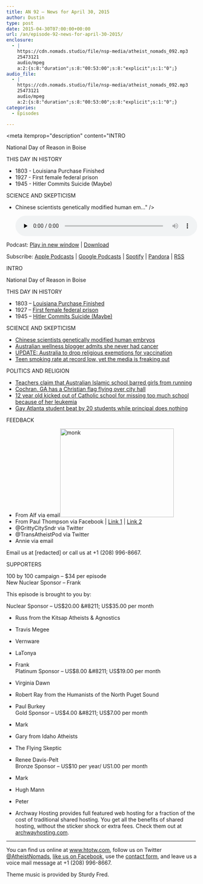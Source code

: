 ```yaml
---
title: AN 92 – News for April 30, 2015
author: Dustin
type: post
date: 2015-04-30T07:00:00+00:00
url: /an/episode-92-news-for-april-30-2015/
enclosure:
  - |
    https://cdn.nomads.studio/file/nsp-media/atheist_nomads_092.mp3
    25473121
    audio/mpeg
    a:2:{s:8:"duration";s:8:"00:53:00";s:8:"explicit";s:1:"0";}
audio_file:
  - |
    https://cdn.nomads.studio/file/nsp-media/atheist_nomads_092.mp3
    25473121
    audio/mpeg
    a:2:{s:8:"duration";s:8:"00:53:00";s:8:"explicit";s:1:"0";}
categories:
  - Episodes

---
```

<div itemscope itemtype="http://schema.org/AudioObject">
  <meta itemprop="name" content="Episode 92 &#8211; News for April 30, 2015" />
  
  <meta itemprop="uploadDate" content="2015-04-30T01:00:00-06:00" />
  
  <meta itemprop="encodingFormat" content="audio/mpeg" />
  
  <meta itemprop="duration" content="PT53M00S" />
  
  <meta itemprop="description" content="INTRO

National Day of Reason in Boise

THIS DAY IN HISTORY

* 1803 - Louisiana Purchase Finished
* 1927 - First female federal prison
* 1945 - Hitler Commits Suicide (Maybe)

SCIENCE AND SKEPTICISM

* Chinese scientists genetically modified human em..." />
  
  <meta itemprop="contentUrl" content="https://dts.podtrac.com/redirect.mp3/cdn.nomads.studio/file/nsp-media/atheist_nomads_092.mp3" />
  
  <meta itemprop="contentSize" content="24.3" />
  </p> 
  
  <div class="powerpress_player" id="powerpress_player_8347">
    <audio class="wp-audio-shortcode" id="audio-5146-91" preload="none" style="width: 100%;" controls="controls"><source type="audio/mpeg" src="https://dts.podtrac.com/redirect.mp3/cdn.nomads.studio/file/nsp-media/atheist_nomads_092.mp3?_=91" /><a href="https://dts.podtrac.com/redirect.mp3/cdn.nomads.studio/file/nsp-media/atheist_nomads_092.mp3">https://dts.podtrac.com/redirect.mp3/cdn.nomads.studio/file/nsp-media/atheist_nomads_092.mp3</a></audio>
  </div>
</div>

<p class="powerpress_links powerpress_links_mp3">
  Podcast: <a href="https://dts.podtrac.com/redirect.mp3/cdn.nomads.studio/file/nsp-media/atheist_nomads_092.mp3" class="powerpress_link_pinw" target="_blank" title="Play in new window" onclick="return powerpress_pinw('https://htotw.com/?powerpress_pinw=5146-podcast');" rel="nofollow">Play in new window</a> | <a href="https://dts.podtrac.com/redirect.mp3/cdn.nomads.studio/file/nsp-media/atheist_nomads_092.mp3" class="powerpress_link_d" title="Download" rel="nofollow" download="atheist_nomads_092.mp3">Download</a>
</p>

<p class="powerpress_links powerpress_subscribe_links">
  Subscribe: <a href="https://podcasts.apple.com/us/podcast/humanists-take-on-the-world/id530050098?mt=2&ls=1" class="powerpress_link_subscribe powerpress_link_subscribe_itunes" target="_blank" title="Subscribe on Apple Podcasts" rel="nofollow">Apple Podcasts</a> | <a href="https://www.google.com/podcasts?feed=aHR0cDovL2F0aGVpc3Rub21hZHMubGlic3luLmNvbS9yc3M%3D" class="powerpress_link_subscribe powerpress_link_subscribe_googleplay" target="_blank" title="Subscribe on Google Podcasts" rel="nofollow">Google Podcasts</a> | <a href="https://open.spotify.com/show/3LzK2xZGike6Tc1GEMtMbr?si=LieN9SNuTpq96smuaUsH8A" class="powerpress_link_subscribe powerpress_link_subscribe_spotify" target="_blank" title="Subscribe on Spotify" rel="nofollow">Spotify</a> | <a href="https://www.pandora.com/podcast/atheist-nomads/PC:10122?corr=62071012&part=ug" class="powerpress_link_subscribe powerpress_link_subscribe_pandora" target="_blank" title="Subscribe on Pandora" rel="nofollow">Pandora</a> | <a href="https://htotw.com/feed/podcast/" class="powerpress_link_subscribe powerpress_link_subscribe_rss" target="_blank" title="Subscribe via RSS" rel="nofollow">RSS</a>
</p>

INTRO

National Day of Reason in Boise

THIS DAY IN HISTORY

* 1803 &#8211; <a href="http://www.history.com/this-day-in-history/louisiana-purchase-concluded" target="_blank" rel="noopener">Louisiana Purchase Finished</a>  
* 1927 &#8211; <a href="http://www.history.com/this-day-in-history/the-first-federal-prison-for-women-opens" target="_blank" rel="noopener">First female federal prison</a>  
* 1945 &#8211; <a href="http://www.history.com/this-day-in-history/adolf-hitler-commits-suicide-in-his-underground-bunker" target="_blank" rel="noopener">Hitler Commits Suicide (Maybe)</a>

SCIENCE AND SKEPTICISM

* <a href="http://www.nature.com/news/chinese-scientists-genetically-modify-human-embryos-1.17378" target="_blank" rel="noopener">Chinese scientists genetically modified human embryos</a>  
* <a href="http://www.theguardian.com/australia-news/2015/apr/22/none-of-its-true-wellness-blogger-belle-gibson-admits-she-never-had-cancer" target="_blank" rel="noopener">Australian wellness blogger admits she never had cancer</a>  
* <a href="http://m.dailytelegraph.com.au/news/nsw/no-jab-no-pay-reforms-religious-exemptions-for-vaccination-dumped/story-fnpn118l-1227309841664?sv=7b4d4514060c948fc9e82578e0acd8" target="_blank" rel="noopener">UPDATE: Australia to drop religious exemptions for vaccination</a>  
* <a href="http://www.ktvb.com/story/news/local/2015/04/22/e-cigarette-use-on-the-rise-among-teenagers/26161351/" target="_blank" rel="noopener">Teen smoking rate at record low, yet the media is freaking out</a>

POLITICS AND RELIGION

* <a href="http://www.theage.com.au/victoria/girls-at-islamic-school-banned-from-running-teachers-claim-20150423-1mr0io.html" target="_blank" rel="noopener">Teachers claim that Australian Islamic school barred girls from running</a>  
* <a href="http://www.rawstory.com/2015/04/rural-georgia-city-council-votes-to-fly-christian-flag-at-city-hall-over-objections-by-its-own-attorney/" target="_blank" rel="noopener">Cochran, GA has a Christian flag flying over city hall</a>  
* <a href="http://wwmt.com/news/features/top-stories/stories/Young-girl-who-battled-cancer-dismissed-from-school-over-attendance-academic-performance-118561.shtml#.VT2KbSfYKV4" target="_blank" rel="noopener">12 year old kicked out of Catholic school for missing too much school because of her leukemia</a>  
* <a href="http://www.rawstory.com/2015/04/gay-student-has-screwdriver-jabbed-in-face-during-5-round-brawl-as-principal-watches-without-helping/" target="_blank" rel="noopener">Gay Atlanta student beat by 20 students while principal does nothing</a>

FEEDBACK

* From Alf via email<img decoding="async" loading="lazy" class=" size-medium wp-image-1023 alignright" src="https://www.htotw.com/wp-content/uploads/2015/04/monk-300x234.jpg" alt="monk" width="300" height="234" />  
* From Paul Thompson via Facebook | <a href="http://www.skepticule.co.uk/2015/04/skepticule-093-20150330.html" target="_blank" rel="noopener">Link 1</a> | <a href="http://skepticalprobe.blogspot.co.uk/2013/06/electronic-cigarettes-bma-abandons.html" target="_blank" rel="noopener">Link 2</a>  
* @GrittyCitySndr via Twitter  
* @TransAtheistPod via Twitter  
* Annie via email

Email us at [redacted] or call us at +1 (208) 996-8667.

SUPPORTERS

100 by 100 campaign &#8211; $34 per episode  
New Nuclear Sponsor &#8211; Frank

This episode is brought to you by:

Nuclear Sponsor &#8211; US$20.00 &#8211; US$35.00 per month  
* Russ from the Kitsap Atheists & Agnostics  
* Travis Megee  
* Vernware  
* LaTonya  
* Frank  
Platinum Sponsor &#8211; US$8.00 &#8211; US$19.00 per month  
* Virginia Dawn  
* Robert Ray from the Humanists of the North Puget Sound  
* Paul Burkey  
Gold Sponsor &#8211; US$4.00 &#8211; US$7.00 per month  
* Mark  
* Gary from Idaho Atheists  
* The Flying Skeptic  
* Renee Davis-Pelt  
Bronze Sponsor &#8211; US$10 per year/ US1.00 per month  
* Mark  
* Hugh Mann  
* Peter

* Archway Hosting provides full featured web hosting for a fraction of the cost of traditional shared hosting. You get all the benefits of shared hosting, without the sticker shock or extra fees. Check them out at <a href="http://archwayhosting.com/" target="_blank" rel="noopener">archwayhosting.com</a>.

<hr width="500" />

You can find us online at <a href="https://www.htotw.com/" target="_blank" rel="noopener">www.htotw.com</a>, follow us on Twitter <a href="https://htotw.com/twitter" target="_blank" rel="noopener">@AtheistNomads</a>, <a href="https://htotw.com/facebook" target="_blank" rel="noopener">like us on Facebook</a>, use the [contact form](https://htotw.com/contact), and leave us a voice mail message at +1 (208) 996-8667.

Theme music is provided by Sturdy Fred.